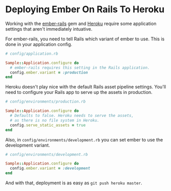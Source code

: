 <!--data 2013-06-20 -->

# Deploying Ember On Rails To Heroku

Working with the [ember-rails][] gem and [Heroku][] require some application settings that aren't immediately intuative.

For ember-rails, you need to tell Rails which variant of ember to use. This is done in your application config.

```ruby
# config/application.rb

Sample::Application.configure do
  # ember-rails requires this setting in the Rails application.
  config.ember.variant = :production
end
```

Heroku doesn't play nice with the default Rails asset pipeline settings. You'll need to configure your Rails app to serve up the assets in production.

```ruby
# config/environments/production.rb

Sample::Application.configure do
  # Defaults to false. Heroku needs to serve the assets,
  # as there is no file system in Heroku.
  config.serve_static_assets = true
end
```

Also, in `config/environments/development.rb` you can set ember to use the development variant.

```ruby
# config/environments/development.rb

Sample::Application.configure do
  config.ember.variant = :development
end
```

And with that, deployment is as easy as `git push heroku master`.

[ember-rails]: https://github.com/emberjs/ember-rails
[heroku]: https://www.heroku.com/